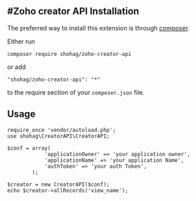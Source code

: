 #Zoho creator API
Installation
------------

The preferred way to install this extension is through [composer](http://getcomposer.org/download/).

Either run

```
composer require shohag/zoho-creator-api
```

or add

```
"shohag/zoho-creator-api": "*"
```

to the require section of your `composer.json` file.


Usage
-----

```
require_once 'vendor/autoload.php';
use shohag\CreatorAPI\CreatorAPI;

$conf = array(
            'applicationOwner' => 'your application owner',
            'applicationName' => 'your application Name',
            'authToken' => 'your auth Token',
        );

$creator = new CreatorAPI($conf);
echo $creator->allRecords('view_name');
```
